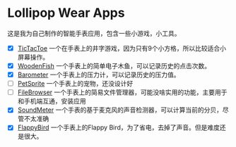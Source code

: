 # Lollipop Wear Apps

这是我为自己制作的智能手表应用，包含一些小游戏，小工具。

* [x] [TicTacToe](ttt) 一个在手表上的井字游戏，因为只有9个小方格，所以比较适合小屏幕操作。
* [x] [WoodenFish](woodenFish) 一个手表上的简单电子木鱼，可以记录历史的点击次数。
* [x] [Barometer](barometer) 一个手表上的压力计，可以记录历史的压力值。
* [ ] [PetSprite](petSprite) 一个手表上的宠物，还没设计好
* [ ] [FileBrowser](fileBrowser) 一个手表上的简易文件管理器，可能没啥实用的功能，主要用于和手机端互通，安装应用
* [x] [SoundMeter](soundMeter) 一个手表的基于麦克风的声音检测器，可以计算当前的分贝，尽管不太准确
* [x] [FlappyBird](flappyBird) 一个手表上的Flappy Bird，为了省电，去掉了声音。但是难度还是很大。
